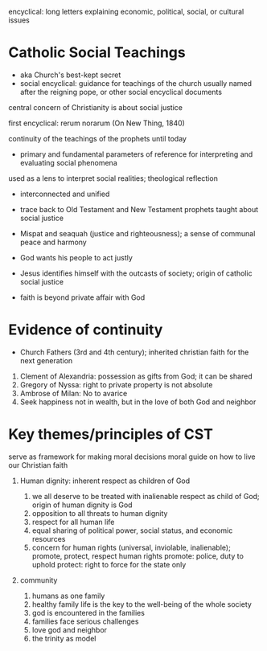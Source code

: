 encyclical: long letters explaining economic, political, social, or cultural issues

# Catholic Social Teachings
* aka Church's best-kept secret
* social encyclical: guidance for teachings of the church
usually named after the reigning pope, or other social encyclical documents

central concern of Christianity is about social justice

first encyclical: rerum norarum (On New Thing, 1840)

continuity of the teachings of the prophets until today

* primary and fundamental parameters of reference for interpreting and evaluating social phenomena

used as a lens to interpret social realities; theological reflection

* interconnected and unified
* trace back to Old Testament and New Testament
prophets taught about social justice

* Mispat and seaquah (justice and righteousness); a sense of communal peace and harmony
* God wants his people to act justly
* Jesus identifies himself with the outcasts of society; origin of catholic social justice
* faith is beyond private affair with God

# Evidence of continuity
* Church Fathers (3rd and 4th century); inherited christian faith for the next generation
1. Clement of Alexandria: possession as gifts from God; it can be shared
2. Gregory of Nyssa: right to private property is not absolute
3. Ambrose of Milan: No to avarice
4. Seek happiness not in wealth, but in the love of both God and neighbor

# Key themes/principles of CST
serve as framework for making moral decisions
moral guide on how to live our Christian faith

1. Human dignity: inherent respect as children of God
	1. we all deserve to be treated with inalienable respect as child of God; origin of human dignity is God
	2. opposition to all threats to human dignity
	3. respect for all human life
	4. equal sharing of political power, social status, and economic resources
	5. concern for human rights (universal, inviolable, inalienable);  promote, protect, respect human rights
promote: police, duty to uphold
protect: right to force for the state only

2. community
	1. humans as one family
	2. healthy family life is the key to the well-being of the whole society
	3. god is encountered in the families
	4. families face serious challenges
	5. love god and neighbor
	6. the trinity as model